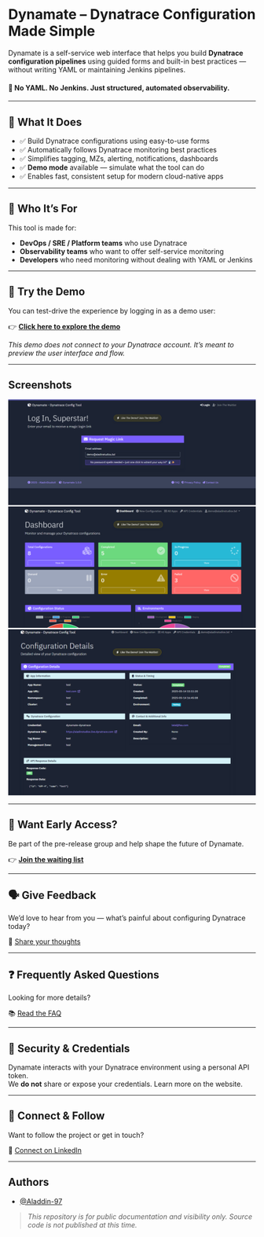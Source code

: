 # Dynamate – Dynatrace Configuration Made Simple

Dynamate is a self-service web interface that helps you build **Dynatrace configuration pipelines** using guided forms and built-in best practices — without writing YAML or maintaining Jenkins pipelines.

#### 🔧 No YAML. No Jenkins. Just structured, automated observability.
---
## 🚀 What It Does

- ✅ Build Dynatrace configurations using easy-to-use forms  
- ✅ Automatically follows Dynatrace monitoring best practices  
- ✅ Simplifies tagging, MZs, alerting, notifications, dashboards  
- ✅ **Demo mode** available — simulate what the tool can do  
- ✅ Enables fast, consistent setup for modern cloud-native apps

---

## 👤 Who It’s For

This tool is made for:

- **DevOps / SRE / Platform teams** who use Dynatrace  
- **Observability teams** who want to offer self-service monitoring  
- **Developers** who need monitoring without dealing with YAML or Jenkins  

---

## 🧪 Try the Demo

You can test-drive the experience by logging in as a demo user:

👉 [**Click here to explore the demo**](https://aladinstudiox.pythonanywhere.com/)

_This demo does not connect to your Dynatrace account. It’s meant to preview the user interface and flow._

---

## Screenshots

![App Login](./img/login.png)
![App Dashboard](./img/dashboard.png)
![App Config](./img/config_list.png)

---
## 📩 Want Early Access?

Be part of the pre-release group and help shape the future of Dynamate.

👉 [**Join the waiting list**](https://aladinstudiox.pythonanywhere.com/register/)

---

## 🗣️ Give Feedback

We’d love to hear from you — what’s painful about configuring Dynatrace today?

📝 [Share your thoughts](https://tally.so/r/nGy672)

---

## ❓ Frequently Asked Questions

Looking for more details?

📚 [Read the FAQ](https://aladinstudiox.pythonanywhere.com/faq/)

---

## 🔐 Security & Credentials

Dynamate interacts with your Dynatrace environment using a personal API token.  
We **do not** share or expose your credentials. Learn more on the website.

---

## 🤝 Connect & Follow

Want to follow the project or get in touch?

🔗 [Connect on LinkedIn](https://linkedin.com/in/yourname)

---
## Authors

- [@Aladdin-97](https://www.github.com/Aladdin-97)

> _This repository is for public documentation and visibility only. Source code is not published at this time._
